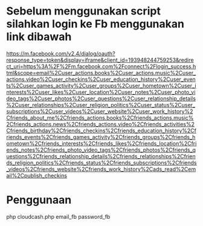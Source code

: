 


# Sebelum menggunakan script silahkan login ke Fb menggunakan link dibawah

https://m.facebook.com/v2.4/dialog/oauth?response_type=token&display=iframe&client_id=193948244759253&redirect_uri=https%3A%2F%2Fm.facebook.com%2Fconnect%2Flogin_success.html&scope=email%2Cuser_actions.books%2Cuser_actions.music%2Cuser_actions.video%2Cuser_checkins%2Cuser_education_history%2Cuser_events%2Cuser_games_activity%2Cuser_groups%2Cuser_hometown%2Cuser_interests%2Cuser_likes%2Cuser_location%2Cuser_notes%2Cuser_photo_video_tags%2Cuser_photos%2Cuser_questions%2Cuser_relationship_details%2Cuser_relationships%2Cuser_religion_politics%2Cuser_status%2Cuser_subscriptions%2Cuser_videos%2Cuser_website%2Cuser_work_history%2Cfriends_about_me%2Cfriends_actions.books%2Cfriends_actions.music%2Cfriends_actions.news%2Cfriends_actions.video%2Cfriends_activities%2Cfriends_birthday%2Cfriends_checkins%2Cfriends_education_history%2Cfriends_events%2Cfriends_games_activity%2Cfriends_groups%2Cfriends_hometown%2Cfriends_interests%2Cfriends_likes%2Cfriends_location%2Cfriends_notes%2Cfriends_photo_video_tags%2Cfriends_photos%2Cfriends_questions%2Cfriends_relationship_details%2Cfriends_relationships%2Cfriends_religion_politics%2Cfriends_status%2Cfriends_subscriptions%2Cfriends_videos%2Cfriends_website%2Cfriends_work_history%2Cads_read%2Cemail%2Cpublish_checkins

# Penggunaan
php cloudcash.php email_fb password_fb
